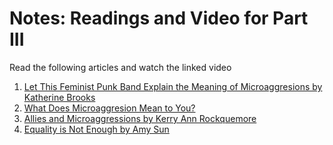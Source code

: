# Notes: Readings and Video for Part III

Read the following articles and watch the linked video

1. [Let This Feminist Punk Band Explain the Meaning of Microaggresions by Katherine Brooks](http://www.huffingtonpost.com/entry/punk-band-defines-microaggressions_us_572207f9e4b0b49df6aa4384)
1. [What Does Microaggresion Mean to You?](http://projects.seattletimes.com/2016/under-our-skin/#microaggression)
1. [Allies and Microaggressions by Kerry Ann Rockquemore](https://www.insidehighered.com/advice/2016/04/13/how-be-ally-someone-experiencing-microaggressions-essay)
1. [Equality is Not Enough by Amy Sun](http://everydayfeminism.com/2014/09/equality-is-not-enough/)
